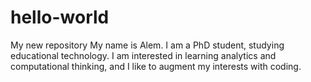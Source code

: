 # hello-world
My new repository
My name is Alem. I am a PhD student, studying educational technology. 
I am interested in learning analytics and computational thinking, and I like to augment my interests with coding.
